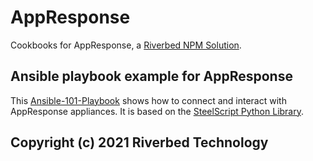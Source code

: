 # AppResponse

Cookbooks for AppResponse, a [Riverbed NPM Solution](https://www.riverbed.com/solutions/network-performance-monitoring.html).

## Ansible playbook example for AppResponse

This [Ansible-101-Playbook](Ansible-101-Playbook) shows how to connect and interact with AppResponse appliances. It is based on the [SteelScript Python Library](https://github.com/riverbed/steelscript).

## Copyright (c) 2021 Riverbed Technology
